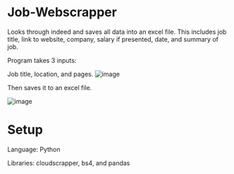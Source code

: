 # Job-Webscrapper
Looks through indeed and saves all data into an excel file. This includes job title, link to website, company, salary if presented, date, and summary of job. 

Program takes 3 inputs: 

Job title, location, and pages. 
![image](https://user-images.githubusercontent.com/103018029/211156120-df433b34-67ad-4361-9917-484e1f628ad9.png)

Then saves it to an excel file.

![image](https://user-images.githubusercontent.com/103018029/211155735-b94cd365-f87d-4a54-afab-356d68067373.png)

# Setup 
Language: Python 

Libraries: cloudscrapper, bs4, and pandas 
